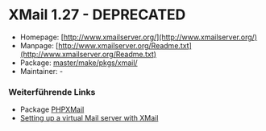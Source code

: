 # XMail 1.27 - DEPRECATED
  - Homepage: [http://www.xmailserver.org/](http://www.xmailserver.org/)
  - Manpage: [http://www.xmailserver.org/Readme.txt](http://www.xmailserver.org/Readme.txt)
  - Package: [master/make/pkgs/xmail/](https://github.com/Freetz-NG/freetz-ng/tree/master/make/pkgs/xmail/)
  - Maintainer: -

### Weiterführende Links

-   Package [PHPXMail](phpxmail.md)
-   [Setting up a virtual Mail server with
    XMail](http://smartpost.sourceforge.net/virtual_mail_server_with_xmail.htm)

